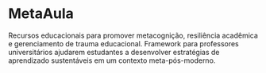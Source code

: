 # MetaAula
Recursos educacionais para promover metacognição, resiliência acadêmica e gerenciamento de trauma educacional. Framework para professores universitários ajudarem estudantes a desenvolver estratégias de aprendizado sustentáveis em um contexto meta-pós-moderno.
